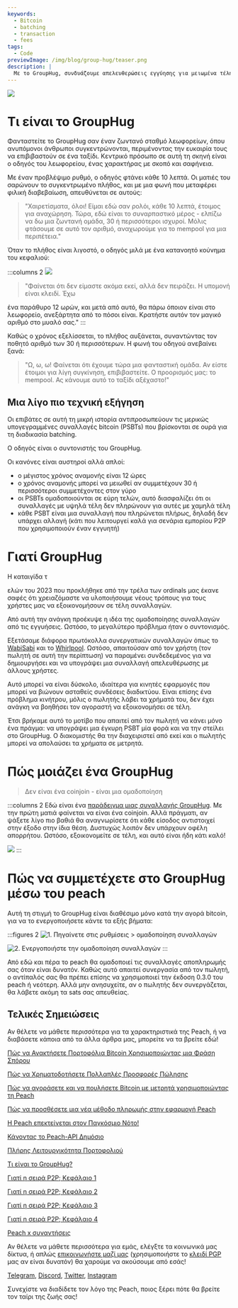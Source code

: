 ```yaml
---
keywords:
  - Bitcoin
  - batching
  - transaction
  - fees
tags:
  - Code
previewImage: /img/blog/group-hug/teaser.png
description: |
  Με το GroupHug, συνδυάζουμε απελευθερώσεις εγγύησης για μειωμένα τέλη συναλλαγών. Επιλέξτε συμμετοχή, περιμένετε λίγο, εξοικονομήστε περισσότερα. Είστε σε έλεγχο, αλλάξτε ανά πάσα στιγμή.
---
```


![](/img/blog/group-hug/header-banner.png)

# Τι είναι το GroupHug

Φανταστείτε το GroupHug σαν έναν ζωντανό σταθμό λεωφορείων, όπου ανυπόμονοι άνθρωποι συγκεντρώνονται, περιμένοντας την ευκαιρία τους να επιβιβαστούν σε ένα ταξίδι. Κεντρικό πρόσωπο σε αυτή τη σκηνή είναι ο οδηγός του λεωφορείου, ένας χαρακτήρας με σκοπό και σαφήνεια.

Με έναν προβλέψιμο ρυθμό, ο οδηγός φτάνει κάθε 10 λεπτά. Οι ματιές του σαρώνουν το συγκεντρωμένο πλήθος, και με μια φωνή που μεταφέρει φιλική διαβεβαίωση, απευθύνεται σε αυτούς:

> "Χαιρετίσματα, όλοι! Είμαι εδώ σαν ρολόι, κάθε 10 λεπτά, έτοιμος για αναχώρηση. Τώρα, εδώ είναι το συναρπαστικό μέρος - ελπίζω να δω μια ζωντανή ομάδα, 30 ή περισσότεροι ισχυροί. Μόλις φτάσουμε σε αυτό τον αριθμό, αναχωρούμε για το mempool για μια περιπέτεια."

Όταν το πλήθος είναι λιγοστό, ο οδηγός μιλά με ένα κατανοητό κούνημα του κεφαλιού:

:::columns 2
![](/img/blog/group-hug/like-clockwork.png)

> "Φαίνεται ότι δεν είμαστε ακόμα εκεί, αλλά δεν πειράζει. Η υπομονή είναι κλειδί. Έχω

 ένα παράθυρο 12 ωρών, και μετά από αυτό, θα πάρω όποιον είναι στο λεωφορείο, ανεξάρτητα από το πόσοι είναι. Κρατήστε αυτόν τον μαγικό αριθμό στο μυαλό σας."
:::

Καθώς ο χρόνος εξελίσσεται, το πλήθος αυξάνεται, συναντώντας τον ποθητό αριθμό των 30 ή περισσότερων. Η φωνή του οδηγού ανεβαίνει ξανά:

> "Ω, ω, ω! Φαίνεται ότι έχουμε τώρα μια φανταστική ομάδα. Αν είστε έτοιμοι για λίγη συγκίνηση, επιβιβαστείτε. Ο προορισμός μας: το mempool. Ας κάνουμε αυτό το ταξίδι αξέχαστο!"

## Μια λίγο πιο τεχνική εξήγηση

Οι επιβάτες σε αυτή τη μικρή ιστορία αντιπροσωπεύουν τις μερικώς υπογεγραμμένες συναλλαγές bitcoin (PSBTs) που βρίσκονται σε ουρά για τη διαδικασία batching.

Ο οδηγός είναι ο συντονιστής του GroupHug.

Οι κανόνες είναι αυστηροί αλλά απλοί:

- ο μέγιστος χρόνος αναμονής είναι 12 ώρες
- ο χρόνος αναμονής μπορεί να μειωθεί αν συμμετέχουν 30 ή περισσότεροι συμμετέχοντες στον γύρο
- οι PSBTs ομαδοποιούνται σε εύρη τελών, αυτό διασφαλίζει ότι οι συναλλαγές με υψηλά τέλη δεν πληρώνουν για αυτές με χαμηλά τέλη
- κάθε PSBT είναι μια συναλλαγή που πληρώνεται πλήρως, δηλαδή δεν υπάρχει αλλαγή (κάτι που λειτουργεί καλά για σενάρια εμπορίου P2P που χρησιμοποιούν έναν εγγυητή)

# Γιατί GroupHug

Η καταιγίδα τ

ελών του 2023 που προκλήθηκε από την τρέλα των ordinals μας έκανε σαφές ότι χρειαζόμαστε να υλοποιήσουμε νέους τρόπους για τους χρήστες μας να εξοικονομήσουν σε τέλη συναλλαγών.

Από αυτή την ανάγκη προέκυψε η ιδέα της ομαδοποίησης συναλλαγών από τις εγγυήσεις. Ωστόσο, το μεγαλύτερο πρόβλημα ήταν ο συντονισμός.

Εξετάσαμε διάφορα πρωτόκολλα συνεργατικών συναλλαγών όπως το [WabiSabi](https://github.com/zkSNACKs/WabiSabi/blob/master/explainer.md?ref=blog.wasabiwallet.io) και το [Whirlpool](https://www.samouraiwallet.com/whirlpool). Ωστόσο, απαιτούσαν από τον χρήστη (τον πωλητή σε αυτή την περίπτωση) να παραμένει συνδεδεμένος για να δημιουργήσει και να υπογράψει μια συναλλαγή απελευθέρωσης με άλλους χρήστες.

Αυτό μπορεί να είναι δύσκολο, ιδιαίτερα για κινητές εφαρμογές που μπορεί να βιώνουν ασταθείς συνδέσεις διαδικτύου. Είναι επίσης ένα πρόβλημα κινήτρου, μόλις ο πωλητής λάβει τα χρήματά του, δεν έχει ανάγκη να βοηθήσει τον αγοραστή να εξοικονομήσει σε τέλη.

Έτσι βρήκαμε αυτό το μοτίβο που απαιτεί από τον πωλητή να κάνει μόνο ένα πράγμα: να υπογράψει μια έγκυρη PSBT μία φορά και να την στείλει στο GroupHug. Ο διακομιστής θα την διαχειριστεί από εκεί και ο πωλητής μπορεί να απολαύσει τα χρήματα σε μετρητά.

# Πώς μοιάζει ένα GroupHug

> Δεν είναι ένα coinjoin - είναι μια ομαδοποίηση



:::columns 2
Εδώ είναι ένα [παράδειγμα μιας συναλλαγής GroupHug](https://mempool.space/testnet/tx/ebe6d49e0bb65bb040306c03094bb68dfddf7986c142c37a5510fa218e15576c). Με την πρώτη ματιά φαίνεται να είναι ένα coinjoin. Αλλά πράγματι, αν ψάξετε λίγο πιο βαθιά θα αναγνωρίσετε ότι κάθε είσοδος αντιστοιχεί στην έξοδο στην ίδια θέση. Δυστυχώς λοιπόν δεν υπάρχουν οφέλη απορρήτου.
Ωστόσο, εξοικονομείτε σε τέλη, και αυτό είναι ήδη κάτι καλό!

![](/img/blog/group-hug/group-hug-transaction.png)
:::

# Πώς να συμμετέχετε στο GroupHug μέσω του peach

Αυτή τη στιγμή το GroupHug είναι διαθέσιμο μόνο κατά την αγορά bitcoin, για να το ενεργοποιήσετε κάντε τα εξής βήματα:

:::figures 2
![1. Πηγαίνετε στις `ρυθμίσεις > ομαδοποίηση συναλλαγών`](/img/blog/group-hug/settings.png)

![2. Ενεργοποιήστε την `ομαδοποίηση συναλλαγών`](/img/blog/group-hug/transaction-batching-settings.png)
:::

Από εδώ και πέρα το peach θα ομαδοποιεί τις συναλλαγές αποπληρωμής σας όταν είναι δυνατόν. Καθώς αυτό απαιτεί συνεργασία από τον πωλητή, ο αντίπαλός σας θα πρέπει επίσης να χρησιμοποιεί την έκδοση 0.3.0 του peach ή νεότερη.
Αλλά μην ανησυχείτε, αν ο πωλητής δεν συνεργάζεται, θα λάβετε ακόμη τα sats σας απευθείας.

## Τελικές Σημειώσεις

Αν θέλετε να μάθετε περισσότερα για τα χαρακτηριστικά της Peach, ή να διαβάσετε κάποια από τα άλλα άρθρα μας, μπορείτε να τα βρείτε εδώ!

[Πώς να Ανακτήσετε Πορτοφόλια Bitcoin Χρησιμοποιώντας μια Φράση Σπόρου](https://peachbitcoin.com/el/blog/how-to-restore-peach-wallet/)

[Πώς να Χρηματοδοτήσετε Πολλαπλές Προσφορές Πώλησης](https://peachbitcoin.com/el/blog/funding-multiple-sell-offers/)

[Πώς να αγοράσετε και να πουλήσετε Bitcoin με μετρητά χρησιμοποιώντας τη Peach](https://peachbitcoin.com/el/blog/how-to-buy-and-sell-bitcoin-with-cash-using-peach/)

[Πώς να προσθέσετε μια νέα μέθοδο πληρωμής στην εφαρμογή Peach](https://peachbitcoin.com/el/blog/how-to-add-a-payment-method/)

[Η Peach επεκτείνεται στον Παγκόσμιο Νότο!](https://peachbitcoin.com/el/blog/peach-expands-to-the-global-south/)

[Κάνοντας το Peach-API Δημόσιο](https://peachbitcoin.com/el/blog/making-our-peach-api-public/)

[Πλήρης Λειτουργικότητα Πορτοφολιού](https://peachbitcoin.com/el/blog/full-wallet-functionality/)

[Τι είναι το GroupHug?](https://peachbitcoin.com/el/blog/group-hug/)

[Γιατί η σειρά P2P; Κεφάλαιο 1](https://peachbitcoin.com/el/blog/why-p2p-chapter-1/)

[Γιατί η σειρά P2P; Κεφάλαιο 2](https://peachbitcoin.com/el/blog/why-p2p-chapter-2/)

[Γιατί η σειρά P2P; Κεφάλαιο 3](https://peachbitcoin.com/el/blog/why-p2p-chapter-3-circular-economies/)

[Γιατί η σειρά P2P; Κεφάλαιο 4](https://peachbitcoin.com/el/blog/why-p2p-chapter-4-chains-of-trust/)

[Peach x συναντήσεις](https://peachbitcoin.com/el/blog/peach-for-meetups/)

Αν θέλετε να μάθετε περισσότερα για εμάς, ελέγξτε τα κοινωνικά μας δίκτυα, ή απλώς [επικοινωνήστε μαζί μας](mailto:hello@peachbitcoin.com) (χρησιμοποιήστε το [κλειδί PGP](https://keys.openpgp.org/vks/v1/by-fingerprint/48339A19645E2E53488E0E5479E1B270FACD1BD2) μας αν είναι δυνατόν) θα χαρούμε να ακούσουμε από εσάς!

[Telegram](https://t.me/peachtopeach), [Discord](https://discord.gg/ypeHz3SW54), [Twitter](https://twitter.com/peachbitcoin), [Instagram](https://instagram.com/peachbitcoin)

Συνεχίστε να διαδίδετε τον λόγο της Peach, ποιος ξέρει πότε θα βρείτε τον ταίρι της ζωής σας!
